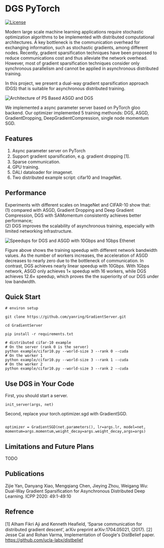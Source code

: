 # DGS PyTorch
[![License](https://img.shields.io/github/license/yanring/gradientserver)]()

Modern large scale machine learning applications require stochastic optimization algorithms to be implemented with distributed computational architectures. A key bottleneck is the communication overhead for exchanging information, such as stochastic gradients, among different nodes. Recently, gradient sparsification techniques have been proposed to reduce communications cost and thus alleviate the network overhead. However, most of gradient sparsification techniques consider only synchronous parallelism and cannot be applied in asynchronous distributed training.

In this project, we present a dual-way gradient sparsification approach (DGS) that is suitable for asynchronous distributed training.

![Architecture of PS Based ASGD and DGS](https://yanring-1252048839.cos.ap-guangzhou.myqcloud.com/img/20191211100612.png)

We implemented a async parameter server based on PyTorch gloo backend. Our optimizer implemented 5 training methonds: DGS, ASGD, GradientDropping, DeepGradientCompression, single node momentum SGD. 

## Features
1. Async parameter server on PyTorch
2. Support gradient sparsiﬁcation, e.g. gradient dropping [1].
3. Sparse communication.
4. GPU training.
5. DALI dataloader for imagenet.
6. Two distributed example script: cifar10 and ImageNet.

## Performance

Experiments with different scales on ImageNet and CIFAR-10 show that:   
(1) compared with ASGD, Gradient Dropping and Deep Gradient Compression, DGS with SAMomentum consistently achieves  better performance;   
(2) DGS improves the scalability of asynchronous training, especially with limited networking infrastructure.

![Speedups for DGS and ASGD with 10Gbps and 1Gbps Ethenet](https://yanring-1252048839.cos.ap-guangzhou.myqcloud.com/img/20191209143644.png)

Figure above shows the training speedup with different network bandwidth values.
As the number of workers increases, the acceleration of ASGD decreases to nearly zero due to the bottleneck of communication. In contrast, DGS achieves nearly linear speedup with 10Gbps. With 1Gbps network, ASGD only achieves $1\times$ speedup with 16 workers, while DGS achieves $12.6\times$ speedup, which proves the the superiority of our DGS under low bandwidth.


## Quick Start
```
# environ setup

git clone https://github.com/yanring/GradientServer.git

cd GradientServer

pip install -r requirements.txt
```

```
# distributed cifar-10 example
# On the server (rank 0 is the server)
python example/cifar10.py --world-size 3 --rank 0 --cuda
# On the worker 1
python example/cifar10.py --world-size 3 --rank 1 --cuda
# On the worker 2
python example/cifar10.py --world-size 3 --rank 2 --cuda
```


## Use DGS in Your Code

First, you should start a server.
```
init_server(args, net)
```
Second, replace your torch.optimizer.sgd with GradientSGD.
```

optimizer = GradientSGD(net.parameters(), lr=args.lr, model=net, momentum=args.momentum,weight_decay=args.weight_decay,args=args)
```

## Limitations and Future Plans
TODO

## Publications
Zijie Yan, Danyang Xiao, Mengqiang Chen, Jieying Zhou, Weigang Wu: Dual-Way Gradient Sparsification for Asynchronous Distributed Deep Learning. ICPP 2020: 49:1-49:10

## Refrence
[1] Alham Fikri Aji and Kenneth Heaﬁeld, ‘Sparse communication for distributed gradient descent’, arXiv preprint arXiv:1704.05021, (2017).
[2] Jesse Cai and Rohan Varma, Implementation of Google's DistBelief paper. https://github.com/ucla-labx/distbelief
